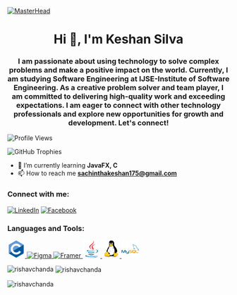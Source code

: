 


[![MasterHead](https://firebasestorage.googleapis.com/v0/b/flexi-coding.appspot.com/o/dempgi7-520f8d5f-63d4-4453-8822-dbc149ae27f8.gif?alt=media&token=91c0c7b2-93c3-4029-b011-1a8703c5730d)](https://rishavchanda.io)
<h1 align="center">Hi 👋, I'm Keshan Silva</h1>
<h3 align="center">I am passionate about using technology to solve complex problems and make a positive impact on the world. Currently, I am studying Software Engineering at IJSE-Institute of Software Engineering. As a creative problem solver and team player, I am committed to delivering high-quality work and exceeding expectations. I am eager to connect with other technology professionals and explore new opportunities for growth and development. Let's connect!</h3>


![Profile Views](https://komarev.com/ghpvc/?username=keshan200&label=Profile%20views&color=0e75b6&style=flat)

![GitHub Trophies](https://github-profile-trophy.vercel.app/?username=keshan200&margin-w=15&margin-h=15&column=7&no-bg=true&no-frame=true&theme=onedark)




- 🌱 I’m currently learning **JavaFX, C**
- 📫 How to reach me **sachinthakeshan175@gmail.com**

<h3 align="left">Connect with me:</h3>
<p align="left">
  <a href="https://linkedin.com/in/keshan-silva-104b6a2a9/" target="blank"><img align="center" src="https://raw.githubusercontent.com/rahuldkjain/github-profile-readme-generator/master/src/images/icons/Social/linked-in-alt.svg" alt="LinkedIn" height="30" width="40" /></a>
  <a href="https://web.facebook.com/sachintha.keshan.24" target="blank"><img align="center" src="https://raw.githubusercontent.com/rahuldkjain/github-profile-readme-generator/master/src/images/icons/Social/facebook.svg" alt="Facebook" height="30" width="40" /></a>
</p>

<h3 align="left">Languages and Tools:</h3>
<p align="left">
  <a href="https://www.cprogramming.com/" target="_blank" rel="noreferrer"> <img src="https://raw.githubusercontent.com/devicons/devicon/master/icons/c/c-original.svg" alt="C" width="40" height="40"/> </a>
  <a href="https://www.figma.com/" target="_blank" rel="noreferrer"> <img src="https://www.vectorlogo.zone/logos/figma/figma-icon.svg" alt="Figma" width="40" height="40"/> </a>
  <a href="https://www.framer.com/" target="_blank" rel="noreferrer"> <img src="https://www.vectorlogo.zone/logos/framer/framer-icon.svg" alt="Framer" width="40" height="40"/> </a>
  <a href="https://www.java.com" target="_blank" rel="noreferrer"> <img src="https://raw.githubusercontent.com/devicons/devicon/master/icons/java/java-original.svg" alt="Java" width="40" height="40"/> </a>
  <a href="https://www.linux.org/" target="_blank" rel="noreferrer"> <img src="https://raw.githubusercontent.com/devicons/devicon/master/icons/linux/linux-original.svg" alt="Linux" width="40" height="40"/> </a>
  <a href="https://www.mysql.com/" target="_blank" rel="noreferrer"> <img src="https://raw.githubusercontent.com/devicons/devicon/master/icons/mysql/mysql-original-wordmark.svg" alt="MySQL" width="40" height="40"/> </a>
</p>
<p>

</p>

<p><img align="left" src="https://github-readme-stats.vercel.app/api/top-langs?username=keshan200&show_icons=true&locale=en&layout=compact&theme=tokyonight" alt="rishavchanda" /></p>

<p>&nbsp;<img align="center" src="https://github-readme-stats.vercel.app/api?username=keshan200&show_icons=true&locale=en&theme=tokyonight" alt="rishavchanda" /></p>

<p><img align="center" src="https://github-readme-streak-stats.herokuapp.com/?user=keshan200&&theme=tokyonight" alt="rishavchanda" /></p>




